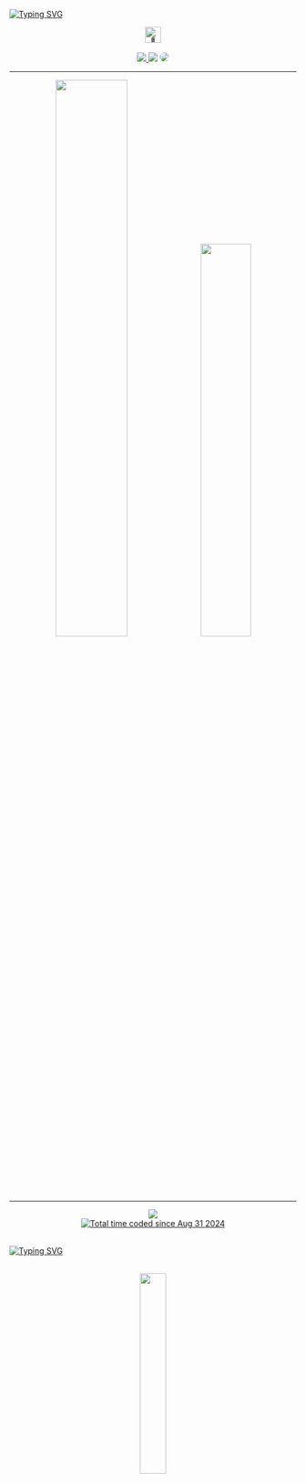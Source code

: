
[![Typing SVG](https://readme-typing-svg.herokuapp.com/?color=d4d4d4&size=35&center=true&vCenter=true&width=1000&lines=Hello,+My+name+is+Carlos+Eduardo;I'm+23+years+old;I'm+from+Brazil;I+studying+computer+science;Be+Welcome!+:%29)](https://git.io/typing-svg)


<div align="center">
 <img src="https://github.com/wervlad/wervlad/assets/24524555/766d336d-b87d-44ba-807c-c51de2bc6b4d" width="28px" alt="👋">
 </div>

 <br>

 <div align="center"> 
<a href="https://instagram.com/kadu.olliver" target="_blank"><img src="https://img.shields.io/badge/-Instagram-%23E4405F?style=for-the-badge&logo=instagram&logoColor=white"</a>
<a href = "mailto:kaduoliver.tech@gmail.com"> <img src="https://img.shields.io/badge/-Gmail-%23333?style=for-the-badge&logo=gmail&logoColor=white" target="_blank"></a>
<a href="https://www.linkedin.com/in/carlos-eduardo-361771216/" target="_blank"><img src="https://img.shields.io/badge/-LinkedIn-%230077B5?style=for-the-badge&logo=linkedin&logoColor=white" style="border-radius: 30px" target="_blank"></a> 
 </div>

 <hr>
 
<div align="center">
  
 <img width="50%" src="https://github-readme-stats.vercel.app/api?username=kaduolliver&show_icons=true&theme=neon&https://github.com/kaduolliver/github-readme-stats">
 <img width="42%" src="https://github-readme-stats.vercel.app/api/top-langs/?username=kaduolliver&layout=compact&theme=neon">

 </div>
 <hr>
 
 <div align="center"> 
  
  <img src="https://komarev.com/ghpvc/?username=kaduolliver">
  
 </div>

 </div>

<div align="center">
  <a href="https://wakatime.com/@b0d2c626-9337-49af-a8ad-6353ff95162a">
    <a href="https://wakatime.com/@b0d2c626-9337-49af-a8ad-6353ff95162a"><img src="https://wakatime.com/badge/user/b0d2c626-9337-49af-a8ad-6353ff95162a.svg?style=default" alt="Total time coded since Aug 31 2024" /></a>
  </a>
</div>

<br>

[![Typing SVG](https://readme-typing-svg.herokuapp.com/?color=d4d4d4&size=35&center=true&vCenter=true&width=1000&lines=Thanks+for+visiting!+:%29)](https://git.io/typing-svg)

<br>

 <div align="center">
   
 <img width="30%" src="https://github.com/user-attachments/assets/f2cae990-d400-4e63-addf-78d6eb1e59c4">
  
</div>


 
